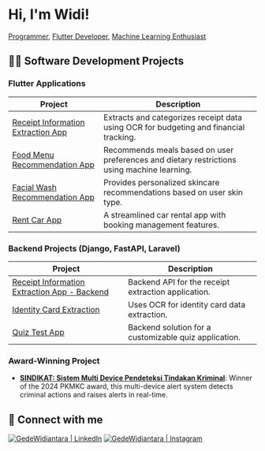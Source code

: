# Hi, I'm Widi!  
[Programmer](https://github.com/wawanwidiantara), [Flutter Developer](https://www.linkedin.com/in/gedewidiantara/), [Machine Learning Enthusiast](https://www.linkedin.com/in/gedewidiantara/)

## 👨‍💻 Software Development Projects

### Flutter Applications
| Project | Description |
|---------|-------------|
| [Receipt Information Extraction App](https://github.com/WawanWidiantara/picbudget_app) | Extracts and categorizes receipt data using OCR for budgeting and financial tracking. |
| [Food Menu Recommendation App](https://github.com/WawanWidiantara/menu_recommendation_app) | Recommends meals based on user preferences and dietary restrictions using machine learning. |
| [Facial Wash Recommendation App](https://github.com/WawanWidiantara/glow_up_app) | Provides personalized skincare recommendations based on user skin type. |
| [Rent Car App](https://github.com/WawanWidiantara/car_rent_app) | A streamlined car rental app with booking management features. |

### Backend Projects (Django, FastAPI, Laravel)
| Project | Description |
|---------|-------------|
| [Receipt Information Extraction App - Backend](https://github.com/WawanWidiantara/PicBudget-Backend) | Backend API for the receipt extraction application. |
| [Identity Card Extraction](https://github.com/WawanWidiantara/KTM-Information-Extraction) | Uses OCR for identity card data extraction. |
| [Quiz Test App](https://github.com/WawanWidiantara/cbt-backend) | Backend solution for a customizable quiz application. |

### Award-Winning Project
- **[SINDIKAT: Sistem Multi Device Pendeteksi Tindakan Kriminal](https://github.com/Sindikat-PKM-KC)**: Winner of the 2024 PKMKC award, this multi-device alert system detects criminal actions and raises alerts in real-time.

## 🤳 Connect with me

[![GedeWidiantara | LinkedIn](https://cdn.jsdelivr.net/npm/simple-icons@v3/icons/linkedin.svg)](https://linkedin.com/in/gedewidiantara)
[![GedeWidiantara | Instagram](https://cdn.jsdelivr.net/npm/simple-icons@v3/icons/instagram.svg)](https://www.instagram.com/wawanwidiantara/)
